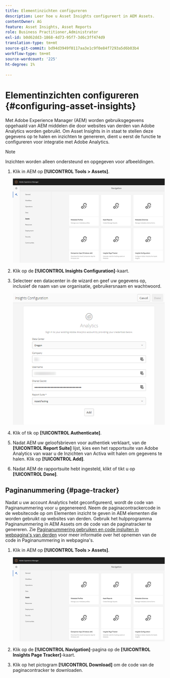 ```yaml
---
title: Elementinzichten configureren
description: Leer hoe u Asset Insights configureert in AEM Assets.
contentOwner: AG
feature: Asset Insights, Asset Reports
role: Business Practitioner,Administrator
exl-id: b0d62dd3-1868-4d73-95f7-3d6c3ff474d9
translation-type: tm+mt
source-git-commit: bd94d3949f0117aa3e1c9f0e84f7293a5d6b03b4
workflow-type: tm+mt
source-wordcount: '225'
ht-degree: 1%

---
```


# Elementinzichten configureren {#configuring-asset-insights}

Met Adobe Experience Manager (AEM) worden gebruiksgegevens opgehaald van AEM middelen die door websites van derden van Adobe Analytics worden gebruikt. Om Asset Insights in in staat te stellen deze gegevens op te halen en inzichten te genereren, dient u eerst de functie te configureren voor integratie met Adobe Analytics.

>[!NOTE]
>
>Inzichten worden alleen ondersteund en opgegeven voor afbeeldingen.

1. Klik in AEM op **[!UICONTROL Tools > Assets]**.

   ![chlimage_1-210](assets/chlimage_1-210.png)

1. Klik op de **[!UICONTROL Insights Configuration]**-kaart.
1. Selecteer een datacenter in de wizard en geef uw gegevens op, inclusief de naam van uw organisatie, gebruikersnaam en wachtwoord.

   ![chlimage_1-211](assets/insights_config2.png)

1. Klik of tik op **[!UICONTROL Authenticate]**.
1. Nadat AEM uw geloofsbrieven voor authentiek verklaart, van de **[!UICONTROL Report Suite]** lijst, kies een het rapportsuite van Adobe Analytics van waar u de Inzichten van Activa wilt halen om gegevens te halen. Klik op **[!UICONTROL Add]**.
1. Nadat AEM de rapportsuite hebt ingesteld, klikt of tikt u op **[!UICONTROL Done]**.

## Paginanummering {#page-tracker}

Nadat u uw account Analytics hebt geconfigureerd, wordt de code van Paginanummering voor u gegenereerd. Neem de paginacontrackercode in de websitecode op om Elementen inzicht te geven in AEM elementen die worden gebruikt op websites van derden. Gebruik het hulpprogramma Paginanummering in AEM Assets om de code van de paginatracker te genereren. Zie [Paginanummering gebruiken en code insluiten in webpagina&#39;s van derden](touch-ui-using-page-tracker.md) voor meer informatie over het opnemen van de code in Paginanummering in webpagina&#39;s.

1. Klik in AEM op **[!UICONTROL Tools > Assets]**.

   ![chlimage_1-214](assets/chlimage_1-214.png)

1. Klik op de **[!UICONTROL Navigation]**-pagina op de **[!UICONTROL Insights Page Tracker]**-kaart.
1. Klik op het pictogram **[!UICONTROL Download]** om de code van de paginacontracker te downloaden.

